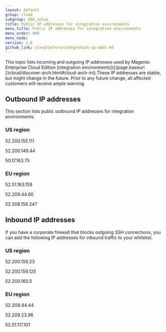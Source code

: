```yaml
---
layout: default
group: cloud
subgroup: 080_setup
title: Public IP addresses for integration environments
menu_title: Public IP addresses for integration environments
menu_order: 900
menu_node: 
version: 2.0
github_link: cloud/before/integration-ip-addr.md
---
```


This topic lists incoming and outgoing IP addresses used by Magento Enterprise Cloud Edition [integration environments]({{page.baseurl }}cloud/discover-arch.html#cloud-arch-int).These IP addresses are stable, but might change in the future. Prior to any future change, all affected customers will receive ample warning.

## Outbound IP addresses
This section lists public outbound IP addresses for integration environments.

### US region
52.200.155.111

52.200.149.44

50.17.163.75

### EU region
52.51.163.159

52.209.44.60

52.208.156.247

## Inbound IP addresses
If you have a corporate firewall that blocks outgoing SSH connections, you can add the following IP addresses for inbound traffic to your whitelist:

### US region
52.200.159.23

52.200.159.125

52.200.160.5

### EU region
52.209.44.44

52.209.23.96

52.51.117.101

